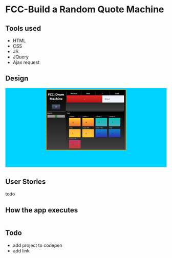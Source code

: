 # FCC-Build a Random Quote Machine

## Tools used

- HTML
- CSS
- JS
- JQuery
- Ajax request

## Design
![project](https://github.com/UndreamtMayhem/FCC-Front-End-Libraries-Projects/blob/master/3.%20Build%20a%20Drum%20Machine/design.PNG)

## User Stories

todo



## How the app executes

```

```
## Todo
- add project to codepen
- add link
